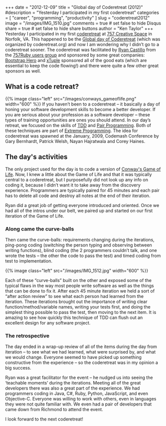 +++
date = "2012-12-09"
title = "Global day of Coderetreat (2012)"
#description = "Yesterday I participated in my first coderetreat"
categories = [
  "career",
  "programming",
  "productivity"
]
slug = "coderetreat2012"
image = "/images/IMG_1510.jpg"
comments = true	# set false to hide Disqus
share = true		# set false to hide share buttons
author = "Ken Taylor"
+++
Yesterday I participated in my first
[coderetreat](http://coderetreat.org) at [757 Creative Space](http://www.757creativespace.com) in Norfolk, VA.
 This happened to be the [Global day of Coderetreat](http://globalday.coderetreat.org/) (which was organized by coderetreat.org) and now I am wondering why I didn’t go to a coderetreat sooner.
The coderetreat was facilitated by [Ryan
Castillo](http://myfakeif.blogspot.com/) from the [757Ruby users group](http://757rb.org) and sponsored by some great companies: [Bootstrap
Hero](http://www.bootstraphero.com) and [xTuple](http://www.xtuple.com/) sponsored all of the good eats (which are essential to keep the code flowing!) and there were quite a few other great sponsors as well.

## What is a code retreat?

{{% image class="left" src="/images/conways_gameoflife.png" width="600" %}}
If you haven’t been to a coderetreat – it basically a day of honing your software development skills to become a better developer. 
If you are serious about your profession as a software developer – these
types of training opportunities are ones you should attend. In our day’s
retreat, we focused on the skills of 
[TDD](http://en.wikipedia.org/wiki/Test-driven_development) and
[Pair Programming](http://www.extremeprogramming.org/rules/pair.html).
Both of these techniques are part of [Extreme Programming](http://www.extremeprogramming.org/index.html). 
The idea for coderetreat was spawned at the January, 2009, Codemash
Conference by Gary Bernhardt, Patrick Welsh, Nayan Hajratwala and Corey
Haines.

## The day's activities

The only project used for the day is to code a version of [Conway's Game
of Life](http://en.wikipedia.org/wiki/Conway%27s_game_of_life). 
Now, I knew a little about the Game of Life and that it was typically central to a coderetreat, but I purposefully did not look up any info on coding it, because I didn’t want it to take away from the discovery experience. 
Programmers are typically paired for 45 minutes and each pair has to delete all code and destroy all notes at the end of their iteration.

Ryan did a great job of getting everyone introduced and oriented. Once we had all of the intros under our belt, we paired up and started on our first iteration of the Game of Life.

### Along came the curve-balls

Then came the curve-balls: requirements changing during the iterations, ping-pong coding (switching the person typing and observing between writing functions), blind coding (the 2 programmers couldn’t talk, and one wrote the tests – the other the code to pass the test) and timed coding from test to implementation.

{{% image class="left" src="/images/IMG_1512.jpg" width="600" %}}

Each of these “curve-balls” built on the other and exposed some of the typical flaws in the way most people write software as well as the things that can be done to fix it. 
After each 45 minute iteration we held a sort of “after action review” to see what each person had learned from the iteration. 
These iterations brought out the importance of writing clear function/method/variable names, writing your tests first, and doing the simplest thing possible to pass the test, then moving to the next item. 
It is amazing to see how quickly this technique of TDD can flush out an excellent design for any software project.

### The retrospective

The day ended in a wrap-up review of all of the items during the day from iteration – to see what we had learned, what were surprised by, and what we would change. 
Everyone seemed to have picked up something constructive from the experience – so the coderetreat was in my opinion a big success.

Ryan was a great facilitator for the event – he nudged us into seeing the ‘teachable moments’ during the iterations. 
Meeting all of the great developers there was also a great part of the experience. 
We had programmers coding in Java, C#, Ruby, Python, JavaScript, and even Objective-C. Everyone was willing to work with others, even in languages they were not quite familiar with.
 We even had a pair of developers that came down from Richmond to attend the event.

I look forward to the next coderetreat!
